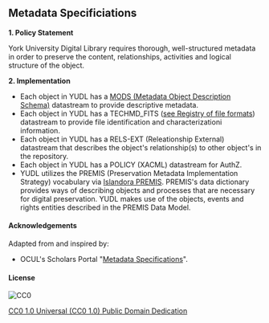 ## Metadata Specificiations

**1. Policy Statement**

York University Digital Library requires thorough, well-structured metadata in order to preserve the content, relationships, activities and logical structure of the object.

**2. Implementation**

* Each object in YUDL has a [MODS (Metadata Object Description Schema)](http://www.loc.gov/standards/mods/) datastream to provide descriptive metadata.
* Each object in YUDL has a TECHMD_FITS ([see Registry of file formats](https://digital.library.yorku.ca/documentation/registry-file-formats)) datastream to provide file identification and characterizationi information.
* Each object in YUDL has a RELS-EXT (Releationship External) datastream that describes the object's relationship(s) to other object's in the repository.
* Each object in YUDL has a POLICY (XACML) datastream for AuthZ.
* YUDL utilizes the PREMIS (Preservation Metadata Implementation Strategy) vocabulary via [Islandora PREMIS](https://github.com/islandora/islandora_premis). PREMIS's data dictionary provides ways of describing objects and processes that are necessary for digital preservation. YUDL makes use of the objects, events and rights entities described in the PREMIS Data Model.

#### Acknowledgements

Adapted from and inspired by:

* OCUL's Scholars Portal "[Metadata Specifications](https://spotdocs.scholarsportal.info/display/OAIS/Metadata+Specifications)".

#### License

![CC0](http://i.creativecommons.org/p/zero/1.0/88x31.png "CC0")

[CC0 1.0 Universal (CC0 1.0) Public Domain Dedication](http://creativecommons.org/publicdomain/zero/1.0/)
